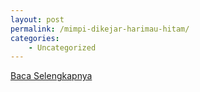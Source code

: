 ```yaml
---
layout: post
permalink: /mimpi-dikejar-harimau-hitam/
categories:
    - Uncategorized
---
```


[Baca Selengkapnya](/06)